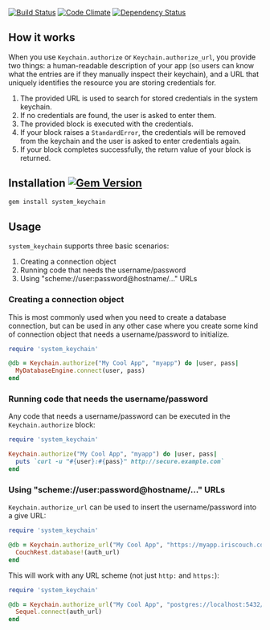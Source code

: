 [![Build Status](https://secure.travis-ci.org/avh4/system_keychain.png?branch=master)](http://travis-ci.org/avh4/system_keychain)
[![Code Climate](https://codeclimate.com/github/avh4/system_keychain.png)](https://codeclimate.com/github/avh4/system_keychain)
[![Dependency Status](https://gemnasium.com/avh4/system_keychain.png)](https://gemnasium.com/avh4/system_keychain)

## How it works

When you use `Keychain.authorize` or `Keychain.authorize_url`, you provide two things: a human-readable description of your app (so users can know what the entries are if they manually inspect their keychain), and a URL that uniquely identifies the resource you are storing credentials for.

1. The provided URL is used to search for stored credentials in the system keychain.
2. If no credentials are found, the user is asked to enter them.
3. The provided block is executed with the credentials.
4. If your block raises a `StandardError`, the credentials will be removed from the keychain and the user is asked to enter credentials again.
5. If your block completes successfully, the return value of your block is returned.

## Installation [![Gem Version](https://badge.fury.io/rb/system_keychain.png)](http://badge.fury.io/rb/system_keychain)

```bash
gem install system_keychain
```

## Usage

`system_keychain` supports three basic scenarios:

1. Creating a connection object
2. Running code that needs the username/password
3. Using "scheme://user:password@hostname/..." URLs

### Creating a connection object

This is most commonly used when you need to create a database connection, but can be used in any other case where you create some kind of connection object that needs a username/password to initialize.

```ruby
require 'system_keychain'

@db = Keychain.authorize("My Cool App", "myapp") do |user, pass|
  MyDatabaseEngine.connect(user, pass)
end
```

### Running code that needs the username/password

Any code that needs a username/password can be executed in the `Keychain.authorize` block:

```ruby
require 'system_keychain'

Keychain.authorize("My Cool App", "myapp") do |user, pass|
  puts `curl -u "#{user}:#{pass}" http://secure.example.com`
end
```

### Using "scheme://user:password@hostname/..." URLs

`Keychain.authorize_url` can be used to insert the username/password into a give URL:

```ruby
require 'system_keychain'

@db = Keychain.authorize_url("My Cool App", "https://myapp.iriscouch.com/mydb") do |auth_url|
  CouchRest.database!(auth_url)
end
```

This will work with any URL scheme (not just `http:` and `https:`):

```ruby
require 'system_keychain'

@db = Keychain.authorize_url("My Cool App", "postgres://localhost:5432/mydb") do |auth_url|
  Sequel.connect(auth_url)
end
```

